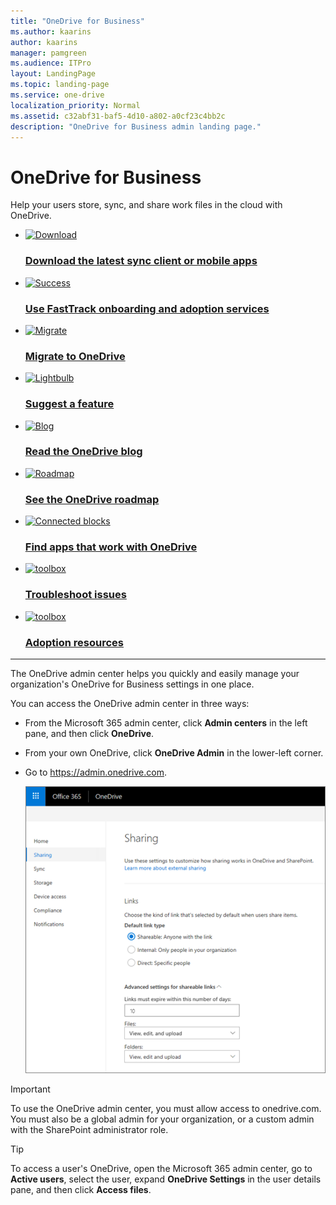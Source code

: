 ```yaml
---
title: "OneDrive for Business"
ms.author: kaarins
author: kaarins
manager: pamgreen
ms.audience: ITPro
layout: LandingPage
ms.topic: landing-page
ms.service: one-drive
localization_priority: Normal
ms.assetid: c32abf31-baf5-4d10-a802-a0cf23c4bb2c
description: "OneDrive for Business admin landing page."
---
```


# OneDrive for Business

Help your users store, sync, and share work files in the cloud with OneDrive.
  
<ul class="panelContent cardsFTitle">
    <li>
        <a href="https://onedrive.live.com/about/download/">
        <div class="cardSize">
            <div class="cardPadding">
                <div class="card">
                    <div class="cardImageOuter">
                        <div class="cardImage">
                            <img src="https://docs.microsoft.com/en-us/office/media/icons/download-blue.svg" alt="Download" />
                        </div>
                    </div>
                    <div class="cardText">
                        <h3>Download the latest sync client or mobile apps</h3>
                    </div>
                </div>
            </div>
        </div>
        </a>
    </li>
    <li>
        <a href="https://fasttrack.microsoft.com/office">
        <div class="cardSize">
            <div class="cardPadding">
                <div class="card">
                    <div class="cardImageOuter">
                        <div class="cardImage">
                            <img src="https://docs.microsoft.com/en-us/office/media/icons/success.svg" alt="Success" />
                        </div>
                    </div>
                    <div class="cardText">
                        <h3>Use FastTrack onboarding and adoption services</h3>
                    </div>
                </div>
            </div>
        </div>
        </a>
    </li>
    <li>
        <a href="https://docs.microsoft.com/en-us/sharepointmigration/migrate-to-sharepoint-online">
        <div class="cardSize">
            <div class="cardPadding">
                <div class="card">
                    <div class="cardImageOuter">
                        <div class="cardImage">
                            <img src="https://docs.microsoft.com/en-us/office/media/icons/migration-blue.svg" alt="Migrate" />
                        </div>
                    </div>
                    <div class="cardText">
                        <h3>Migrate to OneDrive</h3>
                    </div>
                </div>
            </div>
        </div>
        </a>
    </li>
    <li>
        <a href="https://onedrive.uservoice.com/">
        <div class="cardSize">
            <div class="cardPadding">
                <div class="card">
                    <div class="cardImageOuter">
                        <div class="cardImage">
                            <img src="https://docs.microsoft.com/en-us/office/media/icons/lightbulb-idea-capture-blue.svg" alt="Lightbulb" />
                        </div>
                    </div>
                    <div class="cardText">
                        <h3>Suggest a feature</h3>
                    </div>
                </div>
            </div>
        </div>
        </a>
    </li>
    <li>
        <a href="https://techcommunity.microsoft.com/t5/Microsoft-OneDrive-Blog/bg-p/OneDriveBlog">
        <div class="cardSize">
            <div class="cardPadding">
                <div class="card">
                    <div class="cardImageOuter">
                        <div class="cardImage">
                            <img src="https://docs.microsoft.com/en-us/office/media/icons/blog-site-blue.svg" alt="Blog" />
                        </div>
                    </div>
                    <div class="cardText">
                        <h3>Read the OneDrive blog</h3>
                    </div>
                </div>
            </div>
        </div>
        </a>
    </li>
    <li>
        <a href="https://products.office.com/business/office-365-roadmap?filters=onedrive">
        <div class="cardSize">
            <div class="cardPadding">
                <div class="card">
                    <div class="cardImageOuter">
                        <div class="cardImage">
                            <img src="https://docs.microsoft.com/en-us/office/media/icons/walkthrough-map-blue.svg" alt="Roadmap" />
                        </div>
                    </div>
                    <div class="cardText">
                        <h3>See the OneDrive roadmap</h3>
                    </div>
                </div>
            </div>
        </div>
        </a>
    </li>
    <li>
        <a href="https://products.office.com/onedrive-for-business/apps-that-work-with-onedrive">
        <div class="cardSize">
            <div class="cardPadding">
                <div class="card">
                    <div class="cardImageOuter">
                        <div class="cardImage">
                            <img src="https://docs.microsoft.com/en-us/office/media/icons/blocks-blue.svg" alt="Connected blocks" />
                        </div>
                    </div>
                    <div class="cardText">
                        <h3>Find apps that work with OneDrive</h3>
                    </div>
                </div>
            </div>
        </div>
        </a>
    </li>
    <li>
        <a href="https://support.office.com/article/3db87243-ed3b-46f5-ace6-518db68429b1">
        <div class="cardSize">
            <div class="cardPadding">
                <div class="card">
                    <div class="cardImageOuter">
                        <div class="cardImage">
                            <img src="https://docs.microsoft.com/en-us/office/media/icons/toolbox.svg" alt="toolbox" />
                        </div>
                    </div>
                    <div class="cardText">
                        <h3>Troubleshoot issues</h3>
                    </div>
                </div>
            </div>
        </div>
        </a>
    </li>
    <li>
        <a href="https://resources.techcommunity.microsoft.com/resources/onedrive-adoption">
        <div class="cardSize">
            <div class="cardPadding">
                <div class="card">
                    <div class="cardImageOuter">
                        <div class="cardImage">
                            <img src="https://docs.microsoft.com/en-us/office/media/icons/task-checklist-planning-blue.svg" alt="toolbox" />
                        </div>
                    </div>
                    <div class="checklist">
                        <h3>Adoption resources</h3>
                    </div>
                </div>
            </div>
        </div>
        </a>
    </li>
</ul>

---

<p>The OneDrive admin center helps you quickly and easily manage your organization's OneDrive for Business settings in one place.</p>
<p>You can access the OneDrive admin center in three ways:</p>

- From the Microsoft 365 admin center, click **Admin centers** in the left pane, and then click **OneDrive**.
    
- From your own OneDrive, click **OneDrive Admin** in the lower-left corner.
    
- Go to https://admin.onedrive.com.
    
    ![The Sharing page of the OneDrive admin center](media/773e0df6-17ec-4433-ae50-62b14398317f.png)

> [!IMPORTANT]
> To use the OneDrive admin center, you must allow access to onedrive.com. You must also be a global admin for your organization, or a custom admin with the SharePoint administrator role. 

> [!TIP]
> To access a user's OneDrive, open the Microsoft 365 admin center, go to **Active users**, select the user, expand **OneDrive Settings** in the user details pane, and then click **Access files**.
